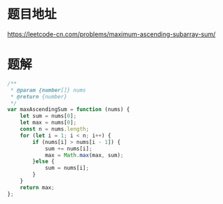 # 题目地址
https://leetcode-cn.com/problems/maximum-ascending-subarray-sum/

# 题解
```js
/**
 * @param {number[]} nums
 * @return {number}
 */
var maxAscendingSum = function (nums) {
    let sum = nums[0];
    let max = nums[0];
    const n = nums.length;
    for (let i = 1; i < n; i++) {
        if (nums[i] > nums[i - 1]) {
            sum += nums[i];
            max = Math.max(max, sum);
        }else {
            sum = nums[i];
        }
    }
    return max;
};
```